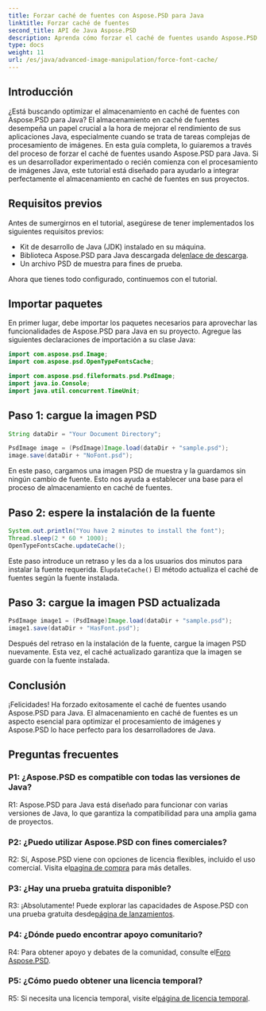 ```yaml
---
title: Forzar caché de fuentes con Aspose.PSD para Java
linktitle: Forzar caché de fuentes
second_title: API de Java Aspose.PSD
description: Aprenda cómo forzar el caché de fuentes usando Aspose.PSD para Java. Optimice el procesamiento de imágenes y mejore el rendimiento con esta guía paso a paso.
type: docs
weight: 11
url: /es/java/advanced-image-manipulation/force-font-cache/
---
```

## Introducción

¿Está buscando optimizar el almacenamiento en caché de fuentes con Aspose.PSD para Java? El almacenamiento en caché de fuentes desempeña un papel crucial a la hora de mejorar el rendimiento de sus aplicaciones Java, especialmente cuando se trata de tareas complejas de procesamiento de imágenes. En esta guía completa, lo guiaremos a través del proceso de forzar el caché de fuentes usando Aspose.PSD para Java. Si es un desarrollador experimentado o recién comienza con el procesamiento de imágenes Java, este tutorial está diseñado para ayudarlo a integrar perfectamente el almacenamiento en caché de fuentes en sus proyectos.

## Requisitos previos

Antes de sumergirnos en el tutorial, asegúrese de tener implementados los siguientes requisitos previos:

- Kit de desarrollo de Java (JDK) instalado en su máquina.
-  Biblioteca Aspose.PSD para Java descargada del[enlace de descarga](https://releases.aspose.com/psd/java/).
- Un archivo PSD de muestra para fines de prueba.

Ahora que tienes todo configurado, continuemos con el tutorial.

## Importar paquetes

En primer lugar, debe importar los paquetes necesarios para aprovechar las funcionalidades de Aspose.PSD para Java en su proyecto. Agregue las siguientes declaraciones de importación a su clase Java:

```java
import com.aspose.psd.Image;
import com.aspose.psd.OpenTypeFontsCache;

import com.aspose.psd.fileformats.psd.PsdImage;
import java.io.Console;
import java.util.concurrent.TimeUnit;
```

## Paso 1: cargue la imagen PSD

```java
String dataDir = "Your Document Directory";

PsdImage image = (PsdImage)Image.load(dataDir + "sample.psd");
image.save(dataDir + "NoFont.psd");
```

En este paso, cargamos una imagen PSD de muestra y la guardamos sin ningún cambio de fuente. Esto nos ayuda a establecer una base para el proceso de almacenamiento en caché de fuentes.

## Paso 2: espere la instalación de la fuente

```java
System.out.println("You have 2 minutes to install the font");
Thread.sleep(2 * 60 * 1000);
OpenTypeFontsCache.updateCache();
```

 Este paso introduce un retraso y les da a los usuarios dos minutos para instalar la fuente requerida. El`updateCache()` El método actualiza el caché de fuentes según la fuente instalada.

## Paso 3: cargue la imagen PSD actualizada

```java
PsdImage image1 = (PsdImage)Image.load(dataDir + "sample.psd");
image1.save(dataDir + "HasFont.psd");
```

Después del retraso en la instalación de la fuente, cargue la imagen PSD nuevamente. Esta vez, el caché actualizado garantiza que la imagen se guarde con la fuente instalada.

## Conclusión

¡Felicidades! Ha forzado exitosamente el caché de fuentes usando Aspose.PSD para Java. El almacenamiento en caché de fuentes es un aspecto esencial para optimizar el procesamiento de imágenes y Aspose.PSD lo hace perfecto para los desarrolladores de Java.

## Preguntas frecuentes

### P1: ¿Aspose.PSD es compatible con todas las versiones de Java?

R1: Aspose.PSD para Java está diseñado para funcionar con varias versiones de Java, lo que garantiza la compatibilidad para una amplia gama de proyectos.

### P2: ¿Puedo utilizar Aspose.PSD con fines comerciales?

 R2: Sí, Aspose.PSD viene con opciones de licencia flexibles, incluido el uso comercial. Visita el[pagina de compra](https://purchase.aspose.com/buy) para más detalles.

### P3: ¿Hay una prueba gratuita disponible?

 R3: ¡Absolutamente! Puede explorar las capacidades de Aspose.PSD con una prueba gratuita desde[página de lanzamientos](https://releases.aspose.com/).

### P4: ¿Dónde puedo encontrar apoyo comunitario?

 R4: Para obtener apoyo y debates de la comunidad, consulte el[Foro Aspose.PSD](https://forum.aspose.com/c/psd/34).

### P5: ¿Cómo puedo obtener una licencia temporal?

 R5: Si necesita una licencia temporal, visite el[página de licencia temporal](https://purchase.aspose.com/temporary-license/).